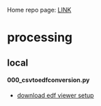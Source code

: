 Home repo page: [LINK](https://github.com/neuramod/neuramod_data)

# processing
## local
#### 000_csvtoedfconversion.py
* [download edf viewer setup](https://www.teuniz.net/edfbrowser/)
